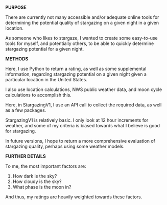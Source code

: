 **PURPOSE**

There are currently not many accessible and/or adequate online tools for determining the potential quality of stargazing on a given night in a given location. 

As someone who likes to stargaze, I wanted to create some easy-to-use tools for myself, and potentially others, to be able to quickly determine stargazing potential for a given night.

**METHODS**

Here, I use Python to return a rating, as well as some supplemental information, regarding stargazing potential on a given night given a particular location in the United States. 

I also use location calculations, NWS public weather data, and moon cycle calculations to accomplish this.

Here, in StargazingV1, I use an API call to collect the required data, as well as a few packages.

StargazingV1 is relatively basic. I only look at 12 hour increments for weather, and some of my criteria is biased towards what I believe is good for stargazing.

In future versions, I hope to return a more comprehensive evaluation of stargazing quality, perhaps using some weather models.

**FURTHER DETAILS**

To me, the most important factors are:
  1. How dark is the sky?
  2. How cloudy is the sky?
  3. What phase is the moon in?

And thus, my ratings are heavily weighted towards these factors.
      
